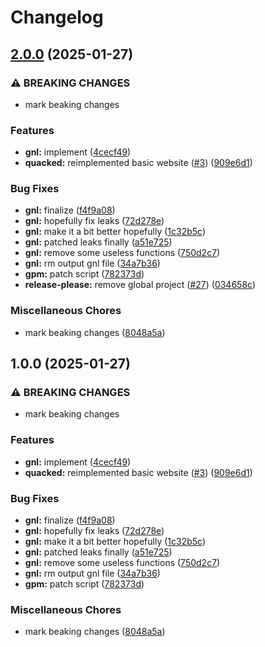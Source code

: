 # Changelog

## [2.0.0](https://github.com/airone01/ft/compare/v1.0.0...v2.0.0) (2025-01-27)


### ⚠ BREAKING CHANGES

* mark beaking changes

### Features

* **gnl:** implement ([4cecf49](https://github.com/airone01/ft/commit/4cecf499d7d7b3a8e58c895469892a40d435f372))
* **quacked:** reimplemented basic website ([#3](https://github.com/airone01/ft/issues/3)) ([909e6d1](https://github.com/airone01/ft/commit/909e6d13bf0fe0da7338c51de1f5180c328e9c4f))


### Bug Fixes

* **gnl:** finalize ([f4f9a08](https://github.com/airone01/ft/commit/f4f9a081d4b00caf37b3f99afefdeffe4d0563e7))
* **gnl:** hopefully fix leaks ([72d278e](https://github.com/airone01/ft/commit/72d278e8d47ea7d55d09cffbc74d0e51439d0f59))
* **gnl:** make it a bit better hopefully ([1c32b5c](https://github.com/airone01/ft/commit/1c32b5c9a2be8c13bec6faee1316bbd1f360a774))
* **gnl:** patched leaks finally ([a51e725](https://github.com/airone01/ft/commit/a51e725762afacefaf7cf6bdbf35ce13ad8492a4))
* **gnl:** remove some useless functions ([750d2c7](https://github.com/airone01/ft/commit/750d2c76d52e6d8c6aa754159012041d01225572))
* **gnl:** rm output gnl file ([34a7b36](https://github.com/airone01/ft/commit/34a7b362bbc63131cc220a12397ff250dc75a7cf))
* **gpm:** patch script ([782373d](https://github.com/airone01/ft/commit/782373def57e429225b1295b200f2f4869d7d8e2))
* **release-please:** remove global project ([#27](https://github.com/airone01/ft/issues/27)) ([034658c](https://github.com/airone01/ft/commit/034658cd38840fe3f55524a2aa223d7e34129371))


### Miscellaneous Chores

* mark beaking changes ([8048a5a](https://github.com/airone01/ft/commit/8048a5a1de58793f73a3202274ae129e9f90e93e))

## 1.0.0 (2025-01-27)


### ⚠ BREAKING CHANGES

* mark beaking changes

### Features

* **gnl:** implement ([4cecf49](https://github.com/airone01/ft/commit/4cecf499d7d7b3a8e58c895469892a40d435f372))
* **quacked:** reimplemented basic website ([#3](https://github.com/airone01/ft/issues/3)) ([909e6d1](https://github.com/airone01/ft/commit/909e6d13bf0fe0da7338c51de1f5180c328e9c4f))


### Bug Fixes

* **gnl:** finalize ([f4f9a08](https://github.com/airone01/ft/commit/f4f9a081d4b00caf37b3f99afefdeffe4d0563e7))
* **gnl:** hopefully fix leaks ([72d278e](https://github.com/airone01/ft/commit/72d278e8d47ea7d55d09cffbc74d0e51439d0f59))
* **gnl:** make it a bit better hopefully ([1c32b5c](https://github.com/airone01/ft/commit/1c32b5c9a2be8c13bec6faee1316bbd1f360a774))
* **gnl:** patched leaks finally ([a51e725](https://github.com/airone01/ft/commit/a51e725762afacefaf7cf6bdbf35ce13ad8492a4))
* **gnl:** remove some useless functions ([750d2c7](https://github.com/airone01/ft/commit/750d2c76d52e6d8c6aa754159012041d01225572))
* **gnl:** rm output gnl file ([34a7b36](https://github.com/airone01/ft/commit/34a7b362bbc63131cc220a12397ff250dc75a7cf))
* **gpm:** patch script ([782373d](https://github.com/airone01/ft/commit/782373def57e429225b1295b200f2f4869d7d8e2))


### Miscellaneous Chores

* mark beaking changes ([8048a5a](https://github.com/airone01/ft/commit/8048a5a1de58793f73a3202274ae129e9f90e93e))
